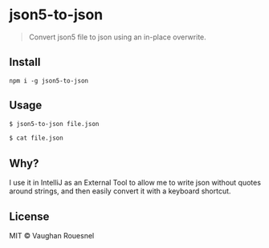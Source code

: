 # json5-to-json

> Convert json5 file to json using an in-place overwrite.

## Install

```
npm i -g json5-to-json
```

## Usage

```sh
$ json5-to-json file.json

$ cat file.json 
```

## Why?

I use it in IntelliJ as an External Tool to allow me to write json without quotes around strings, and then easily convert it with a keyboard shortcut.

## License

MIT © Vaughan Rouesnel
